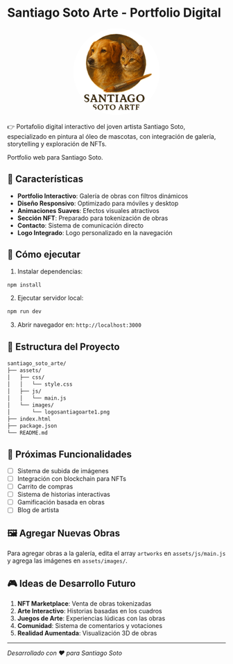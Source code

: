 # Santiago Soto Arte - Portfolio Digital

<div align="center">
  <img src="assets/images/logosantiagoarte1.png" alt="Santiago Soto Arte Logo" width="200" height="200" style="border-radius: 50%;">
</div>

👉 Portafolio digital interactivo del joven artista Santiago Soto, especializado en pintura al óleo de mascotas, con integración de galería, storytelling y exploración de NFTs.

Portfolio web para Santiago Soto.

## 🎨 Características

- **Portfolio Interactivo**: Galería de obras con filtros dinámicos
- **Diseño Responsivo**: Optimizado para móviles y desktop
- **Animaciones Suaves**: Efectos visuales atractivos
- **Sección NFT**: Preparado para tokenización de obras
- **Contacto**: Sistema de comunicación directo
- **Logo Integrado**: Logo personalizado en la navegación

## 🚀 Cómo ejecutar

1. Instalar dependencias:
```bash
npm install
```

2. Ejecutar servidor local:
```bash
npm run dev
```

3. Abrir navegador en: `http://localhost:3000`

## 📁 Estructura del Proyecto

```
santiago_soto_arte/
├── assets/
│   ├── css/
│   │   └── style.css
│   ├── js/
│   │   └── main.js
│   └── images/
│       └── logosantiagoarte1.png
├── index.html
├── package.json
└── README.md
```

## 🎯 Próximas Funcionalidades

- [ ] Sistema de subida de imágenes
- [ ] Integración con blockchain para NFTs
- [ ] Carrito de compras
- [ ] Sistema de historias interactivas
- [ ] Gamificación basada en obras
- [ ] Blog de artista

## 🖼️ Agregar Nuevas Obras

Para agregar obras a la galería, edita el array `artworks` en `assets/js/main.js` y agrega las imágenes en `assets/images/`.

## 🎮 Ideas de Desarrollo Futuro

1. **NFT Marketplace**: Venta de obras tokenizadas
2. **Arte Interactivo**: Historias basadas en los cuadros
3. **Juegos de Arte**: Experiencias lúdicas con las obras
4. **Comunidad**: Sistema de comentarios y votaciones
5. **Realidad Aumentada**: Visualización 3D de obras

---

*Desarrollado con ❤️ para Santiago Soto*
